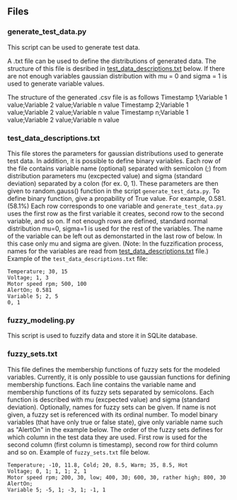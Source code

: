 ## Files

### generate_test_data.py
This script can be used to generate test data.

A .txt file can be used to define the distributions of generated data. The structure of this file is desribed in [test_data_descriptions.txt](#test_data_descriptions.txt) below. If there are not enough variables gaussian distribution with mu = 0 and sigma = 1 is used to generate variable values.

The structure of the generated .csv file is as follows
    Timestamp 1;Variable 1 value;Variable 2 value;Variable n value
    Timestamp 2;Variable 1 value;Variable 2 value;Variable n value
    Timestamp n;Variable 1 value;Variable 2 value;Variable n value

### test_data_descriptions.txt
This file stores the parameters for gaussian distributions used to generate test data. In addition, it is possible to define binary variables.
Each row of the file contains variable name (optional) separated with semicolon (;) from distribution parameters mu (excpected value) and sigma (standard deviation) separated by a colon (for ex. 0, 1). These parameters are then given to random.gauss() function in the script `generate_test_data.py`. To define binary function, give a propability of True value. For example, 0.581. (58.1%)
Each row corresponds to one variable and `generate_test_data.py` uses the first row as the first variable it creates, second row to the second variable, and so on. If not enough rows are defined, standard normal distribution mu=0, sigma=1 is used for the rest of the variables. The name of the variable can be left out as demonstarted in the last row of below. In this case only mu and sigma are given. (Note: In the fuzzification process, names for the variables are read from [test_data_descriptions.txt](#test_data_descriptions.txt) file.) Example of the `test_data_descriptions.txt` file:

    Temperature; 30, 15
    Voltage; 1, 3
    Motor speed rpm; 500, 100
    AlertOn; 0.581
    Variable 5; 2, 5
    0, 1


### fuzzy_modeling.py
This script is used to fuzzify data and store it in SQLite database. 

### fuzzy_sets.txt
This file defines the membership functions of fuzzy sets for the modeled variables. Currently, it is only possible to use gaussian functions for defining membership functions.
Each line contains the variable name and membership functions of its fuzzy sets separated by semicolons. Each function is described with mu (excpected value) and sigma (standard deviation). Optionally, names for fuzzy sets can be given. If name is not given, a fuzzy set is referenced with its ordinal number. To model binary variables (that have only true or false state), give only variable name such as "AlertOn" in the example below. The order of the fuzzy sets defines for which column in the test data they are used. First row is used for the second column (first column is timestamp), second row for third column and so on. Example of `fuzzy_sets.txt` file below.

    Temperature; -10, 11.8, Cold; 20, 8.5, Warm; 35, 8.5, Hot
    Voltage; 0, 1; 1, 1; 2, 1
    Motor speed rpm; 200, 30, low; 400, 30; 600, 30, rather high; 800, 30
    AlertOn;
    Variable 5; -5, 1; -3, 1; -1, 1